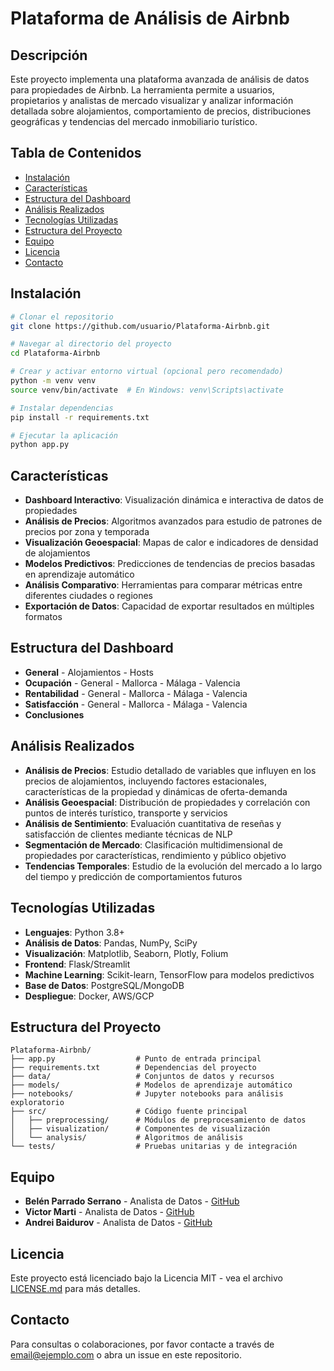 <style>
body {
    background-image: url('./image/Image (5).jpg');
    background-size: cover;
    background-repeat: no-repeat;
    background-attachment: fixed;
}
</style>

# Plataforma de Análisis de Airbnb

## Descripción
Este proyecto implementa una plataforma avanzada de análisis de datos para propiedades de Airbnb. La herramienta permite a usuarios, propietarios y analistas de mercado visualizar y analizar información detallada sobre alojamientos, comportamiento de precios, distribuciones geográficas y tendencias del mercado inmobiliario turístico.

## Tabla de Contenidos
- [Instalación](#instalación)
- [Características](#características)
- [Estructura del Dashboard](#estructura-del-dashboard)
- [Análisis Realizados](#análisis-realizados)
- [Tecnologías Utilizadas](#tecnologías-utilizadas)
- [Estructura del Proyecto](#estructura-del-proyecto)
- [Equipo](#equipo)
- [Licencia](#licencia)
- [Contacto](#contacto)

## Instalación

```bash
# Clonar el repositorio
git clone https://github.com/usuario/Plataforma-Airbnb.git

# Navegar al directorio del proyecto
cd Plataforma-Airbnb

# Crear y activar entorno virtual (opcional pero recomendado)
python -m venv venv
source venv/bin/activate  # En Windows: venv\Scripts\activate

# Instalar dependencias
pip install -r requirements.txt

# Ejecutar la aplicación
python app.py
```

## Características

- **Dashboard Interactivo**: Visualización dinámica e interactiva de datos de propiedades
- **Análisis de Precios**: Algoritmos avanzados para estudio de patrones de precios por zona y temporada
- **Visualización Geoespacial**: Mapas de calor e indicadores de densidad de alojamientos
- **Modelos Predictivos**: Predicciones de tendencias de precios basadas en aprendizaje automático
- **Análisis Comparativo**: Herramientas para comparar métricas entre diferentes ciudades o regiones
- **Exportación de Datos**: Capacidad de exportar resultados en múltiples formatos

## Estructura del Dashboard

- **General**
        - Alojamientos
        - Hosts
- **Ocupación**
        - General
        - Mallorca
        - Málaga
        - Valencia
- **Rentabilidad**
        - General
        - Mallorca
        - Málaga
        - Valencia
- **Satisfacción**
        - General
        - Mallorca
        - Málaga
        - Valencia
- **Conclusiones**

## Análisis Realizados

- **Análisis de Precios**: Estudio detallado de variables que influyen en los precios de alojamientos, incluyendo factores estacionales, características de la propiedad y dinámicas de oferta-demanda
- **Análisis Geoespacial**: Distribución de propiedades y correlación con puntos de interés turístico, transporte y servicios
- **Análisis de Sentimiento**: Evaluación cuantitativa de reseñas y satisfacción de clientes mediante técnicas de NLP
- **Segmentación de Mercado**: Clasificación multidimensional de propiedades por características, rendimiento y público objetivo
- **Tendencias Temporales**: Estudio de la evolución del mercado a lo largo del tiempo y predicción de comportamientos futuros

## Tecnologías Utilizadas

- **Lenguajes**: Python 3.8+
- **Análisis de Datos**: Pandas, NumPy, SciPy
- **Visualización**: Matplotlib, Seaborn, Plotly, Folium
- **Frontend**: Flask/Streamlit
- **Machine Learning**: Scikit-learn, TensorFlow para modelos predictivos
- **Base de Datos**: PostgreSQL/MongoDB
- **Despliegue**: Docker, AWS/GCP

## Estructura del Proyecto

```
Plataforma-Airbnb/
├── app.py                  # Punto de entrada principal
├── requirements.txt        # Dependencias del proyecto
├── data/                   # Conjuntos de datos y recursos
├── models/                 # Modelos de aprendizaje automático
├── notebooks/              # Jupyter notebooks para análisis exploratorio
├── src/                    # Código fuente principal
│   ├── preprocessing/      # Módulos de preprocesamiento de datos
│   ├── visualization/      # Componentes de visualización
│   └── analysis/           # Algoritmos de análisis
└── tests/                  # Pruebas unitarias y de integración
```

## Equipo

- **Belén Parrado Serrano** - Analista de Datos - [GitHub](https://github.com/usuario)
- **Victor Marti** - Analista de Datos - [GitHub](https://github.com/usuario)
- **Andrei Baidurov** - Analista de Datos - [GitHub](https://github.com/usuario)

## Licencia

Este proyecto está licenciado bajo la Licencia MIT - vea el archivo [LICENSE.md](LICENSE.md) para más detalles.

## Contacto

Para consultas o colaboraciones, por favor contacte a través de [email@ejemplo.com](mailto:email@ejemplo.com) o abra un issue en este repositorio.